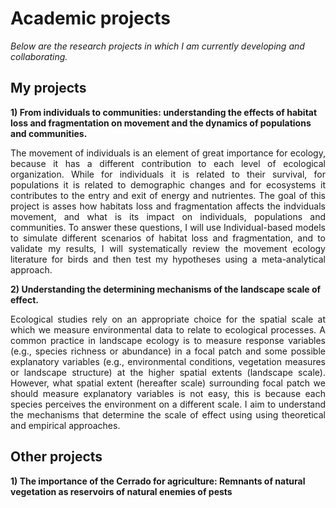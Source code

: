 ---
---

# Academic projects

   *Below are the research projects in which I am currently developing and collaborating.*
    <br />
## My projects

  **1) From individuals to communities: understanding the effects of habitat loss and fragmentation on movement and the dynamics of populations and communities.**
 <br />
  <div style="text-align: justify">The movement of individuals is an element of great importance for ecology, because it has a different contribution to each level of ecological 
  organization. While for individuals it is related to their survival, for populations it is related to demographic changes and for ecosystems it contributes to the entry and exit 
  of energy and nutrientes. The goal of this project is asses how habitats loss and fragmentation affects the indviduals movement, and what is its impact on individuals, 
  populations and communities. To answer these questions, I will use Individual-based models to simulate different scenarios of habitat loss and fragmentation, and to validate my 
  results, I will systematically review the movement ecology literature for birds and then test my hypotheses using a meta-analytical approach. </div>
     
  **2) Understanding the determining mechanisms of the landscape scale of effect.**
 <br />
    <div style="text-align: justify">Ecological studies rely on an appropriate choice for the spatial scale at which we measure environmental data to relate to ecological 
  processes. A common practice in landscape ecology is to measure response variables (e.g., species richness or abundance) in a focal patch and some possible explanatory variables 
  (e.g., environmental conditions, vegetation measures or landscape structure) at the higher spatial extents (landscape scale). However, what spatial extent (hereafter scale) 
  surrounding focal patch we should measure explanatory variables is not easy, this is because each species perceives the environment on a different scale. I aim to understand the 
  mechanisms that determine the scale of effect using using theoretical and empirical approaches. </div>
    
## Other projects

   **1) The importance of the Cerrado for agriculture: Remnants of natural vegetation as reservoirs of natural enemies of pests**
    <br />

